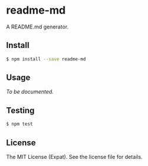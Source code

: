 readme-md
=========
A README.md generator.

Install
-------
```sh
$ npm install --save readme-md
```

Usage
-----
_To be documented._

Testing
-------
```sh
$ npm test
```

License
-------
The MIT License (Expat). See the license file for details.
